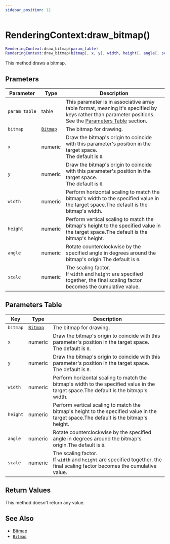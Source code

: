 ```yaml
---
sidebar_position: 12
---
```


# RenderingContext:draw_bitmap()
```lua
RenderingContext:draw_bitmap(param_table)
RenderingContext:draw_bitmap(bitmap[, x, y[, width, height[, angle[, scale]]])
```
This method draws a bitmap.


## Prameters
|Parameter|Type|Description|
|-|-|-|
|`param_table`|table|This parameter is in associative array table format, meaning it's specified by keys rather than parameter positions. See the [Parameters Table](#parameters-table) section.|
|`bitmap`|[`Bitmap`](/libs/graphics/Bitmap)|The bitmap for drawing.
|`x`|numeric|Draw the bitmap's origin to coincide with this parameter's position in the target space.<br/>The default is `0`.
|`y`|numeric|Draw the bitmap's origin to coincide with this parameter's position in the target space.<br/>The default is `0`.
|`width`|numeric|Perform horizontal scaling to match the bitmap's width to the specified value in the target space.The default is the bitmap's width.
|`height`|numeric|Perform vertical scaling to match the bitmap's height to the specified value in the target space.The default is the bitmap's height.
|`angle`|numeric|Rotate counterclockwise by the specified angle in degrees around the bitmap's origin.The default is `0`.
|`scale`|numeric|The scaling factor.<br/>If `width` and `height` are specified together, the final scaling factor becomes the cumulative value.


## Parameters Table
|Key|Type|Description|
|-|-|-|
|`bitmap`|[`Bitmap`](/libs/graphics/Bitmap)|The bitmap for drawing.
|`x`|numeric|Draw the bitmap's origin to coincide with this parameter's position in the target space.<br/>The default is `0`.
|`y`|numeric|Draw the bitmap's origin to coincide with this parameter's position in the target space.<br/>The default is `0`.
|`width`|numeric|Perform horizontal scaling to match the bitmap's width to the specified value in the target space.The default is the bitmap's width.
|`height`|numeric|Perform vertical scaling to match the bitmap's height to the specified value in the target space.The default is the bitmap's height.
|`angle`|numeric|Rotate counterclockwise by the specified angle in degrees around the bitmap's origin.The default is `0`.
|`scale`|numeric|The scaling factor.<br/>If `width` and `height` are specified together, the final scaling factor becomes the cumulative value.


## Return Values
This method doesn't return any value.

## See Also
- [Bitmap](/guide/graphics#bitmap)
- [`Bitmap`](/libs/graphics/Bitmap)

